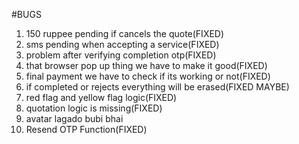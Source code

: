 #BUGS
1) 150 ruppee pending if cancels the quote(FIXED) 
2) sms pending when accepting a service(FIXED)
3) problem after verifying completion otp(FIXED)
4) that browser pop up thing we have to make it good(FIXED)
5) final payment we have to check if its working or not(FIXED)
6) if completed or rejects everything will be erased(FIXED MAYBE)
7) red flag and yellow flag logic(FIXED)
8) quotation logic is missing(FIXED)
9) avatar lagado bubi bhai
10) Resend OTP Function(FIXED)
